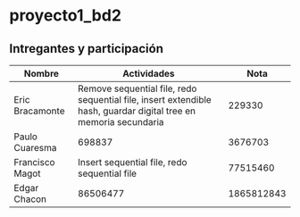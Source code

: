 # proyecto1_bd2


## Intregantes y participación
| Nombre   | Actividades | Nota |
|-----|------------------|------------------|
| Eric Bracamonte |    Remove sequential file, redo sequential file, insert extendible hash, guardar digital tree en memoria secundaria |     229330       |
| Paulo Cuaresma  |      698837      |     3676703      |
| Francisco Magot |    Insert sequential file, redo sequential file        |     77515460     |
| Edgar Chacon    |    86506477       |    1865812843    |



